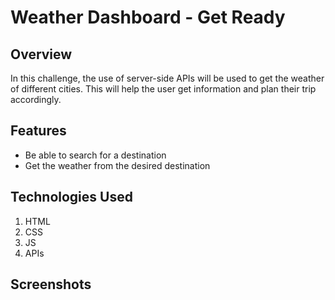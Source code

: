 # Weather Dashboard - Get Ready

## Overview
In this challenge, the use of server-side APIs will be used to get the weather of different cities.
This will help the user get information and plan their trip accordingly.

## Features
* Be able to search for a destination
* Get the weather from the desired destination
## Technologies Used
1. HTML
2. CSS
3. JS
4. APIs

## Screenshots
